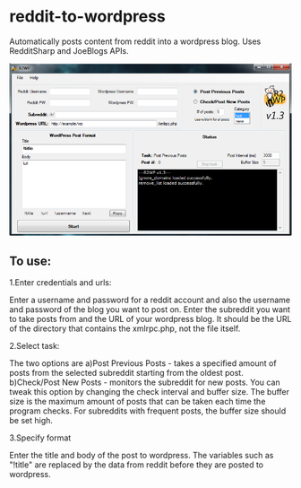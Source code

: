 # reddit-to-wordpress
Automatically posts content from reddit into a wordpress blog. 
Uses RedditSharp and JoeBlogs APIs.

![Alt text](R2WPSCREENSHOT.png?raw=true "Screenshot")

To use:
----------------------------------
1.Enter credentials and urls:

Enter a username and password for a reddit account and also the username and password of the blog you want to post on. Enter the subreddit you want to take posts from and the URL of your wordpress blog. It should be the URL of the directory that contains the xmlrpc.php, not the file itself.

2.Select task:

The two options are
 a)Post Previous Posts - takes a specified amount of posts from the selected subreddit starting from the oldest post.
 b)Check/Post New Posts - monitors the subreddit for new posts. You can tweak this option by changing the check interval and buffer size. The buffer size is the maximum amount of posts that can be taken each time the program checks. For subreddits with frequent posts, the buffer size should be set high.

3.Specify format

Enter the title and body of the post to wordpress. The variables such as "!title" are replaced by the data from reddit before they are posted to wordpress. 

